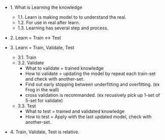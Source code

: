 * 1\. What is Learning the knowledge
    * 1.1\. Learn is making model to to understand the real.
    * 1.2\. For use in real after learn.
    * 1.3\. Learning has several step and process.

* 2\. Learn = Train <-> Test 

* 3\. Learn = Train, Validate, Test
    * 3.1\. Train 
    * 3.2\. Validate
        * What to validate = trained knowledge
        * How to validate  = updating the model by repeat each train-set and check with another-set.
        * Find out early stopping between underfitting and overfitting. (ex Frog in the wall)
        * cross validation is recommanded. (ex recusively pick up 1-set of 5-set for validate)
    * 3.3\. Test 
        * What to test = trained and validated knowledge
        * How to test  = Apply with the last updated model, check with another-set.
* 4\. Train, Validate, Test is relative.
